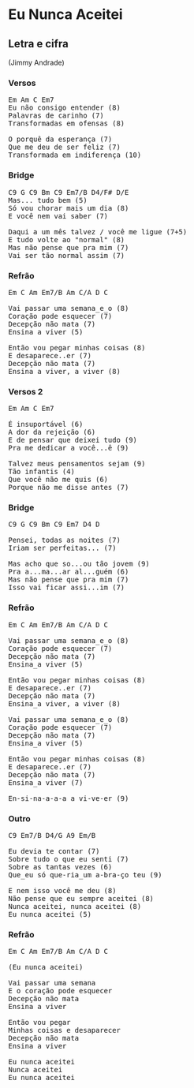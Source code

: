 # Eu Nunca Aceitei
## Letra e cifra
(Jimmy Andrade)
### Versos
<pre>
Em Am C Em7
Eu não consigo entender (8)
Palavras de carinho (7)
Transformadas em ofensas (8)

O porquê da esperança (7)
Que me deu de ser feliz (7)
Transformada em indiferença (10)
</pre>
### Bridge
<pre>
C9 G C9 Bm C9 Em7/B D4/F# D/E
Mas... tudo bem (5)
Só vou chorar mais um dia (8)
E você nem vai saber (7)

Daqui a um mês talvez / você me ligue (7+5)
E tudo volte ao "normal" (8)
Mas não pense que pra mim (7)
Vai ser tão normal assim (7)
</pre>
### Refrão
<pre>
Em C Am Em7/B Am C/A D C

Vai passar uma semana_e_o (8)
Coração pode esquecer (7)
Decepção não mata (7)
Ensina a viver (5)

Então vou pegar minhas coisas (8)
E desaparece..er (7)
Decepção não mata (7)
Ensina a viver, a viver (8)
</pre>
### Versos 2
<pre>
Em Am C Em7

É insuportável (6)
A dor da rejeição (6)
E de pensar que deixei tudo (9)
Pra me dedicar a você...ê (9)

Talvez meus pensamentos sejam (9)
Tão infantis (4)
Que você não me quis (6)
Porque não me disse antes (7)
</pre>
### Bridge
<pre>
C9 G C9 Bm C9 Em7 D4 D

Pensei, todas as noites (7)
Iriam ser perfeitas... (7)

Mas acho que so...ou tão jovem (9)
Pra a...ma...ar al...guém (6)
Mas não pense que pra mim (7)
Isso vai ficar assi...im (7)
</pre>
### Refrão
<pre>
Em C Am Em7/B Am C/A D C

Vai passar uma semana_e_o (8)
Coração pode esquecer (7)
Decepção não mata (7)
Ensina_a viver (5)

Então vou pegar minhas coisas (8)
E desaparece..er (7)
Decepção não mata (7)
Ensina_a viver, a viver (8)

Vai passar uma semana_e_o (8)
Coração pode esquecer (7)
Decepção não mata (7)
Ensina_a viver (5)

Então vou pegar minhas coisas (8)
E desaparece..er (7)
Decepção não mata (7)
Ensina_a viver (7)

En-si-na-a-a-a_a vi-ve-er (9)
</pre>
### Outro
<pre>
C9 Em7/B D4/G A9 Em/B

Eu devia te contar (7)
Sobre tudo o que eu senti (7)
Sobre as tantas vezes (6)
Que_eu só que-ria_um a-bra-ço teu (9)

E nem isso você me deu (8)
Não pense que eu sempre aceitei (8)
Nunca aceitei, nunca aceitei (8)
Eu nunca aceitei (5)
</pre>
### Refrão
<pre>
Em C Am Em7/B Am C/A D C

(Eu nunca aceitei)

Vai passar uma semana
E o coração pode esquecer
Decepção não mata
Ensina a viver

Então vou pegar
Minhas coisas e desaparecer
Decepção não mata
Ensina a viver

Eu nunca aceitei
Nunca aceitei
Eu nunca aceitei
</pre>

